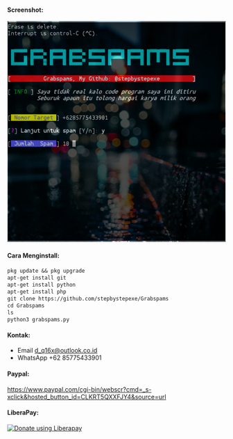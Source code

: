 #### Screenshot:
![](./Skrinsut.png)
#### Cara Menginstall:
```
pkg update && pkg upgrade
apt-get install git
apt-get install python
apt-get install php
git clone https://github.com/stepbystepexe/Grabspams
cd Grabspams
ls
python3 grabspams.py
```
#### Kontak:
+ Email d_q16x@outlook.co.id
+ WhatsApp +62 85775433901
#### Paypal:
https://www.paypal.com/cgi-bin/webscr?cmd=_s-xclick&hosted_button_id=CLKRT5QXXFJY4&source=url
#### LiberaPay:
<noscript><a href="https://liberapay.com/stepbystepexe/donate"><img alt="Donate using Liberapay" src="https://liberapay.com/assets/widgets/donate.svg"></a></noscript>
